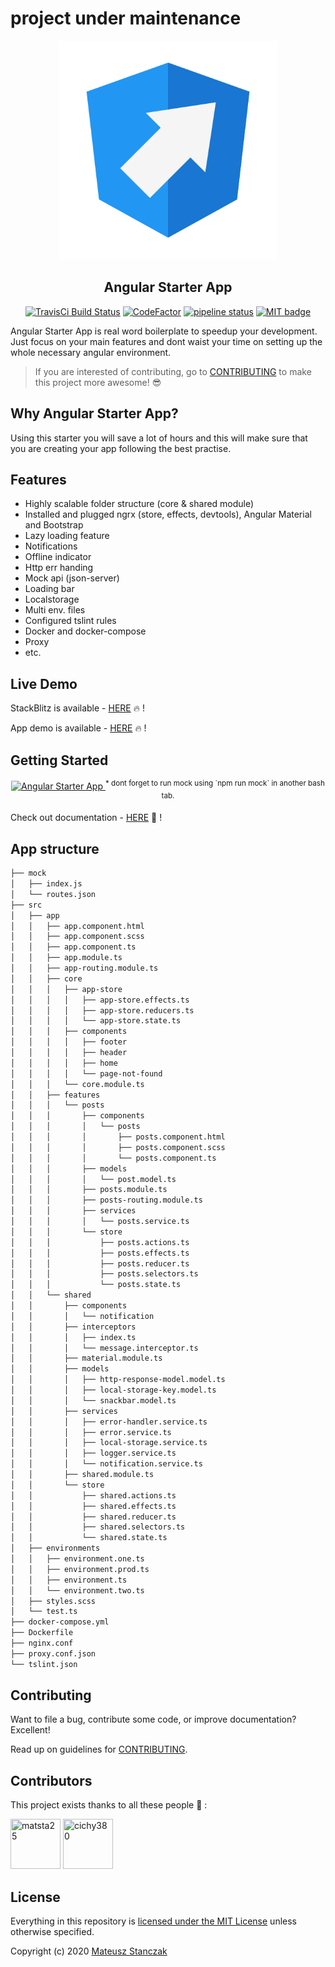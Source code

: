 <h1> project under maintenance</h1>

<p align="center">
    <a href="https://matsta25.gitlab.io/angular-starter-app/docs/">
        <img src="https://raw.githubusercontent.com/matsta25/angular-starter-app/master/src/assets/logo.svg?sanitize=true" alt="Angular Starter App" height="350px">
    </a>
</p>
    
<h2 align="center">Angular Starter App</h2>

<p align="center">
    <a href="https://travis-ci.org/github/matsta25/angular-starter-app"><img src="https://travis-ci.org/matsta25/angular-starter-app.svg?branch=master" alt="TravisCi Build Status"/></a>
    <a href="https://www.codefactor.io/repository/github/matsta25/angular-starter-app"><img src="https://www.codefactor.io/repository/github/matsta25/angular-starter-app/badge" alt="CodeFactor" /></a>
    <!---
        TODO: add custom badge below: 'pipeline' => 'docs'
        https://medium.com/@iffi33/adding-custom-badges-to-gitlab-a9af8e3f3569
    --->
    <a href="https://gitlab.com/matsta25/angular-starter-app/-/commits/master"><img alt="pipeline status" src="https://gitlab.com/matsta25/angular-starter-app/badges/master/pipeline.svg?job=docs" /></a>
    <a href="https://opensource.org/licenses/MIT"><img src="http://img.shields.io/badge/license-MIT-brightgreen.svg" alt="MIT badge"/></a>
</p>

Angular Starter App is real word boilerplate to speedup your development. 
Just focus on your main features and dont waist your time on setting up the whole necessary angular environment.

> If you are interested of contributing, go to [CONTRIBUTING](https://github.com/matsta25/angular-starter-app/blob/master/CONTRIBUTING.md) to make this project more awesome! :sunglasses:

## Why Angular Starter App?

Using this starter you will save a lot of hours and this will make sure that you are creating your app following the best practise. 

## Features

   - Highly scalable folder structure (core & shared module)
   - Installed and plugged ngrx (store, effects, devtools), Angular Material and Bootstrap
   - Lazy loading feature
   - Notifications 
   - Offline indicator
   - Http err handing
   - Mock api (json-server)
   - Loading bar
   - Localstorage
   - Multi env. files
   - Configured tslint rules
   - Docker and docker-compose
   - Proxy
   - etc.

## Live Demo

StackBlitz is available - [HERE](https://stackblitz.com/github/matsta25/angular-starter-app) :fire: !

App demo is available - [HERE](https://matsta25.github.io/angular-starter-app) :fire: !

## Getting Started

<p align="center">
    <a href="https://matsta25.gitlab.io/angular-starter-app/docs/#/quick-start">
        <img src="https://raw.githubusercontent.com/matsta25/angular-starter-app/master/quick-start-demo.svg?sanitize=true" alt="Angular Starter App">
    </a>
    <sup>* dont forget to run mock using `npm run mock` in another bash tab.</sup>
</p>

Check out documentation - [HERE](https://matsta25.gitlab.io/angular-starter-app/docs/) :scroll: !

## App structure


```bash
├── mock
│   ├── index.js
│   └── routes.json
├── src
│   ├── app
│   │   ├── app.component.html
│   │   ├── app.component.scss
│   │   ├── app.component.ts
│   │   ├── app.module.ts
│   │   ├── app-routing.module.ts
│   │   ├── core
│   │   │   ├── app-store
│   │   │   │   ├── app-store.effects.ts
│   │   │   │   ├── app-store.reducers.ts
│   │   │   │   └── app-store.state.ts
│   │   │   ├── components
│   │   │   │   ├── footer
│   │   │   │   ├── header
│   │   │   │   ├── home
│   │   │   │   └── page-not-found
│   │   │   └── core.module.ts
│   │   ├── features
│   │   │   └── posts
│   │   │       ├── components
│   │   │       │   └── posts
│   │   │       │       ├── posts.component.html
│   │   │       │       ├── posts.component.scss
│   │   │       │       └── posts.component.ts
│   │   │       ├── models
│   │   │       │   └── post.model.ts
│   │   │       ├── posts.module.ts
│   │   │       ├── posts-routing.module.ts
│   │   │       ├── services
│   │   │       │   └── posts.service.ts
│   │   │       └── store
│   │   │           ├── posts.actions.ts
│   │   │           ├── posts.effects.ts
│   │   │           ├── posts.reducer.ts
│   │   │           ├── posts.selectors.ts
│   │   │           └── posts.state.ts
│   │   └── shared
│   │       ├── components
│   │       │   └── notification
│   │       ├── interceptors
│   │       │   ├── index.ts
│   │       │   └── message.interceptor.ts
│   │       ├── material.module.ts
│   │       ├── models
│   │       │   ├── http-response-model.model.ts
│   │       │   ├── local-storage-key.model.ts
│   │       │   └── snackbar.model.ts
│   │       ├── services
│   │       │   ├── error-handler.service.ts
│   │       │   ├── error.service.ts
│   │       │   ├── local-storage.service.ts
│   │       │   ├── logger.service.ts
│   │       │   └── notification.service.ts
│   │       ├── shared.module.ts
│   │       └── store
│   │           ├── shared.actions.ts
│   │           ├── shared.effects.ts
│   │           ├── shared.reducer.ts
│   │           ├── shared.selectors.ts
│   │           └── shared.state.ts
│   ├── environments
│   │   ├── environment.one.ts
│   │   ├── environment.prod.ts
│   │   ├── environment.ts
│   │   └── environment.two.ts
│   ├── styles.scss
│   └── test.ts
├── docker-compose.yml
├── Dockerfile
├── nginx.conf
├── proxy.conf.json
└── tslint.json
```

## Contributing

Want to file a bug, contribute some code, or improve documentation? Excellent!

Read up on guidelines for [CONTRIBUTING](https://github.com/matsta25/angular-starter-app/blob/master/CONTRIBUTING.md).

## Contributors

This project exists thanks to all these people :muscle: :

[//]: contributor-faces

<a href="https://github.com/matsta25"><img src="https://avatars2.githubusercontent.com/u/32844571?v=4" title="matsta25" width="80" height="80"></a>
<a href="https://github.com/cichy380"><img src="https://avatars2.githubusercontent.com/u/5628124?&v=4" title="cichy380" width="80" height="80"></a>

## License

Everything in this repository is [licensed under the MIT License][license] unless otherwise specified.

Copyright (c) 2020 [Mateusz Stanczak]

[license]: https://github.com/matsta25/angular-starter-app/blob/master/LICENSE
[Mateusz Stanczak]: https://github.com/matsta25
